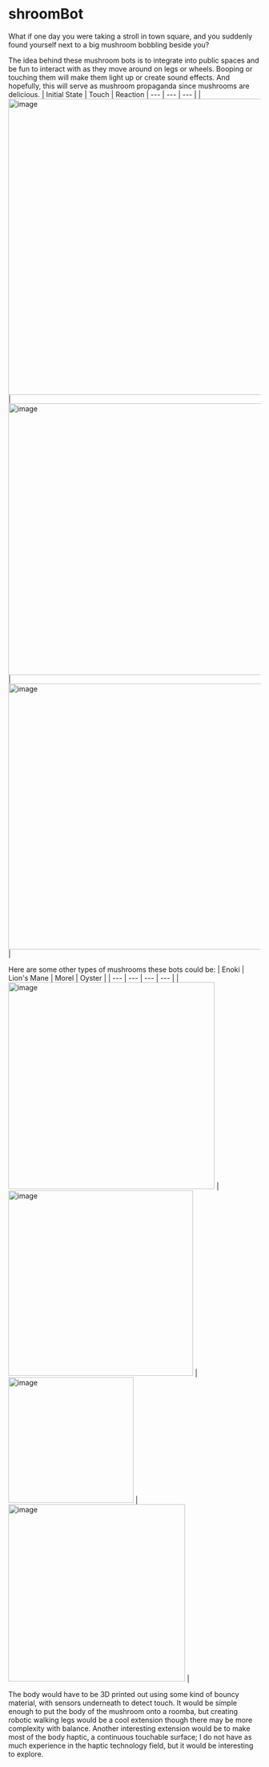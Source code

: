 # shroomBot

What if one day you were taking a stroll in town square, and you suddenly found yourself next to a big mushroom bobbling beside you?

The idea behind these mushroom bots is to integrate into public spaces and be fun to interact with as they move around on legs or wheels. Booping or touching them will make them light up or create sound effects. And hopefully, this will serve as mushroom propaganda since mushrooms are delicious.
| Initial State | Touch | Reaction
| --- | --- | --- |
| <img width="590" alt="image" src="https://github.com/user-attachments/assets/5e11a0fd-7f7e-4f86-b552-4d8fb8301065" /> | <img width="541" alt="image" src="https://github.com/user-attachments/assets/a9bd54b2-c4fc-42e7-8e68-f6e67b5b82d2" /> | <img width="530" alt="image" src="https://github.com/user-attachments/assets/657f204b-261e-4ad0-a4f7-464d382f4d86" /> |

Here are some other types of mushrooms these bots could be:
| Enoki | Lion's Mane | Morel | Oyster |
| --- | --- | --- | --- |
| <img width="412" alt="image" src="https://github.com/user-attachments/assets/6bc842f2-e2b6-4a71-a894-f6cd0eb354f1" /> | <img width="369" alt="image" src="https://github.com/user-attachments/assets/7315b9b8-c390-491c-8850-c0299816ed42" /> | <img width="250" alt="image" src="https://github.com/user-attachments/assets/30dbbd8d-29c2-498f-b998-4368b4ed8ac2" /> | <img width="353" alt="image" src="https://github.com/user-attachments/assets/efae7e9b-e014-4526-b510-e983d0916d95" /> |

The body would have to be 3D printed out using some kind of bouncy material, with sensors underneath to detect touch. It would be simple enough to put the body of the mushroom onto a roomba, but creating robotic walking legs would be a cool extension though there may be more complexity with balance. Another interesting extension would be to make most of the body haptic, a continuous touchable surface; I do not have as much experience in the haptic technology field, but it would be interesting to explore.


